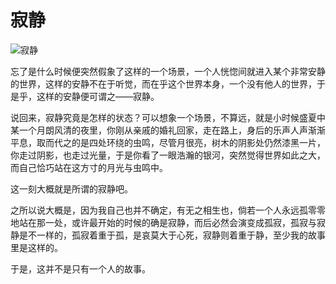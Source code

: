 # 寂静

![寂静](/images/silent-cover.jpg)

忘了是什么时候便突然假象了这样的一个场景，一个人恍惚间就进入某个非常安静的世界，这样的安静不在于听觉，而在乎这个世界本身，一个没有他人的世界，于是乎，这样的安静便可谓之——寂静。

说回来，寂静究竟是怎样的状态？可以想象一个场景，不算远，就是小时候盛夏中某一个月朗风清的夜里，你刚从亲戚的婚礼回家，走在路上，身后的乐声人声渐渐平息，取而代之的是四处环绕的虫鸣，尽管月很亮，树木的阴影处仍然漆黑一片，你走过阴影，也走过光量，于是你看了一眼浩瀚的银河，突然觉得世界如此之大，而自己恰巧站在这方寸的月光与虫鸣中。

这一刻大概就是所谓的寂静吧。

之所以说大概是，因为我自己也并不确定，有无之相生也，倘若一个人永远孤零零地站在那一处，或许最开始的时候的确是寂静，而后必然会演变成孤寂，孤寂与寂静是不一样的，孤寂着重于孤，是哀莫大于心死，寂静则着重于静，至少我的故事里是这样的。

于是，这并不是只有一个人的故事。
